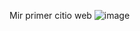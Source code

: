 Mir primer citio web
![image](https://github.com/user-attachments/assets/e83ad4aa-8920-4fc5-85dc-76f0bcf8cf30)
